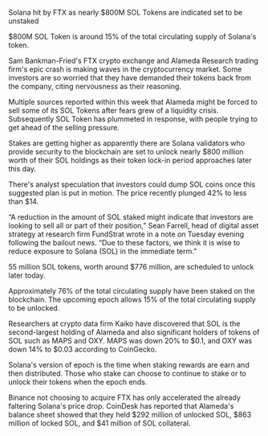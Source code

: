 Solana hit by FTX as nearly $800M SOL Tokens are indicated set to be unstaked

$800M SOL Token is around 15% of the total circulating supply of Solana's token.

Sam Bankman-Fried's FTX crypto exchange and Alameda Research trading firm's epic crash is making waves in the cryptocurrency market. Some investors are so worried that they have demanded their tokens back from the company, citing nervousness as their reasoning.

Multiple sources reported within this week that Alameda might be forced to sell some of its SOL Tokens after fears grew of a liquidity crisis. Subsequently SOL Token has plummeted in response, with people trying to get ahead of the selling pressure.

Stakes are getting higher as apparently there are Solana validators who provide security to the blockchain are set to unlock nearly $800 million worth of their SOL holdings as their token lock-in period approaches later this day.

There's analyst speculation that investors could dump SOL coins once this suggested plan is put in motion. The price recently plunged 42% to less than $14.

“A reduction in the amount of SOL staked might indicate that investors are looking to sell all or part of their position,” Sean Farrell, head of digital asset strategy at research firm FundStrat wrote in a note on Tuesday evening following the bailout news. “Due to these factors, we think it is wise to reduce exposure to Solana (SOL) in the immediate term.”

55 million SOL tokens, worth around $776 million, are scheduled to unlock later today.

Approximately 76% of the total circulating supply have been staked on the blockchain. The upcoming epoch allows 15% of the total circulating supply to be unlocked.

Researchers at crypto data firm Kaiko have discovered that SOL is the second-largest holding of Alameda and also significant holders of tokens of SOL such as MAPS and OXY. MAPS was down 20% to $0.1, and OXY was down 14% to $0.03 according to CoinGecko.

Solana's version of epoch is the time when staking rewards are earn and then distributed. Those who stake can choose to continue to stake or to unlock their tokens when the epoch ends.

Binance not choosing to acquire FTX has only accelerated the already faltering Solana's price drop. CoinDesk has reported that Alameda's balance sheet showed that they held $292 million of unlocked SOL, $863 million of locked SOL, and $41 million of SOL collateral.

